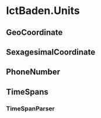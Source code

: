 # IctBaden.Units

## GeoCoordinate
## SexagesimalCoordinate

## PhoneNumber

## TimeSpans
### TimeSpanParser


